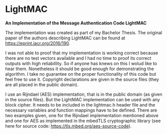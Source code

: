 # LightMAC
<b>An Implementation of the Message Authentication Code LightMAC</b>

The implementation was created as part of my Bachelor Thesis. The original paper of the authors describing LightMAC can be found at https://eprint.iacr.org/2016/190.

I was not able to proof that my implementation is working correct because there are no test vectors available and I had no time to proof its correct outputs with high reliabillity. So if anyone has knews on this I wolud like to hear them. Nonetheless it should be good enough for demonstrating the algorithm. I take no guarantee on the proper functionality of this code but feel free to use it. Copyright declarations are given in the source files (they are all placed in the public domain).

I use an Rijndael (AES) implementation, that is in the public domain (as given in the source files). But the LightMAC implementation can be used with any block cipher. It needs to be included in the lightmac.h header file and the necessary variables and function mappings have to be defined. There are two examples given, one for the Rijndael implementation mentioned above and one for AES as implemented in the mbedTLS cryptographic library (see here for source code: https://tls.mbed.org/aes-source-code).

